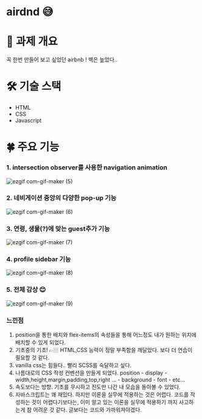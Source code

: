 # airdnd 😅


# 📑 과제 개요

꼭 한번 만들어 보고 싶었던 airbnb ! 벽은 높았다..

# 🛠 기술 스택

- HTML
- CSS
- Javascript

# 🍀 주요 기능




### 1. intersection observer를 사용한 navigation animation
![ezgif com-gif-maker (5)](https://user-images.githubusercontent.com/96774661/163691199-324c8923-2939-4119-bfe5-b925e6098a81.gif)

### 2. 네비게이션 중앙의 다양한 pop-up 기능
![ezgif com-gif-maker (6)](https://user-images.githubusercontent.com/96774661/163691202-194c8114-149a-43e3-9a75-116447aa5af6.gif)

### 3. 연령, 생물(?)에 맞는 guest추가 기능
![ezgif com-gif-maker (7)](https://user-images.githubusercontent.com/96774661/163691204-41dc87c3-89f6-4cbf-9f18-64cf71b32ce0.gif)

### 4. profile sidebar 기능
![ezgif com-gif-maker (8)](https://user-images.githubusercontent.com/96774661/163691205-03cb3a2d-afd7-46c1-b31d-b50b3e04cdd1.gif)

### 5. 전체 감상 😊
![ezgif com-gif-maker (9)](https://user-images.githubusercontent.com/96774661/163691208-99b3b9ce-6e44-46b2-87a4-69dfe7216361.gif)


### 느낀점

1. position을 통한 배치와 flex-items의 속성들을 통해 어느정도 내가 원하는 위치에 배치할 수 있게 되었다.
2. 기초중의 기초! 👉🏼 HTML,CSS 능력이 정말 부족함을 깨달았다. 보다 더 연습이 필요할 것 같다.
3. vanilla css는 힘들다.. 빨리 SCSS를 숙달하고 싶다.
4. 나름대로의 CSS 작성 컨벤션을 만들게 되었다. position - display - width,height,margin,padding,top,right ... - background - font - etc...
5. 속도보다는 방향. 기초를 무시하고 진도만 나간 내 모습을 돌아볼 수 있었다.
6. 자바스크립트는 꽤 재밌다. 하지만 이론을 실무에 적용하는 것은 어렵다. 코드를 작성하는 것이 어렵다기보다는, 이미 알고 있는 이론을 실무에 적용하기 까지 사고하는게 참 어려운 것 같다. 글보다는 코드와 가까워져야겠다.
